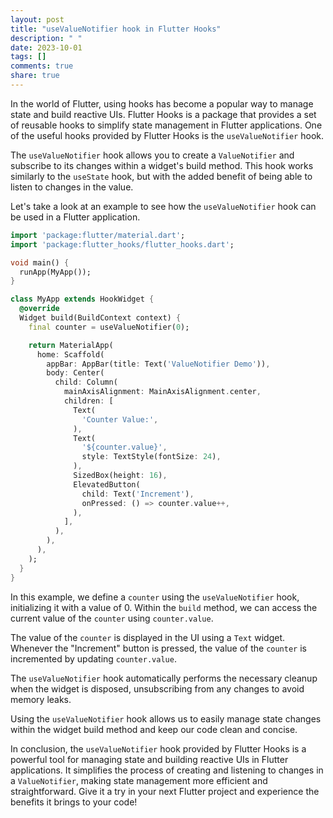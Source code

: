 ```yaml
---
layout: post
title: "useValueNotifier hook in Flutter Hooks"
description: " "
date: 2023-10-01
tags: []
comments: true
share: true
---
```


In the world of Flutter, using hooks has become a popular way to manage state and build reactive UIs. Flutter Hooks is a package that provides a set of reusable hooks to simplify state management in Flutter applications. One of the useful hooks provided by Flutter Hooks is the `useValueNotifier` hook.

The `useValueNotifier` hook allows you to create a `ValueNotifier` and subscribe to its changes within a widget's build method. This hook works similarly to the `useState` hook, but with the added benefit of being able to listen to changes in the value.

Let's take a look at an example to see how the `useValueNotifier` hook can be used in a Flutter application.

```dart
import 'package:flutter/material.dart';
import 'package:flutter_hooks/flutter_hooks.dart';

void main() {
  runApp(MyApp());
}

class MyApp extends HookWidget {
  @override
  Widget build(BuildContext context) {
    final counter = useValueNotifier(0);

    return MaterialApp(
      home: Scaffold(
        appBar: AppBar(title: Text('ValueNotifier Demo')),
        body: Center(
          child: Column(
            mainAxisAlignment: MainAxisAlignment.center,
            children: [
              Text(
                'Counter Value:',
              ),
              Text(
                '${counter.value}',
                style: TextStyle(fontSize: 24),
              ),
              SizedBox(height: 16),
              ElevatedButton(
                child: Text('Increment'),
                onPressed: () => counter.value++,
              ),
            ],
          ),
        ),
      ),
    );
  }
}
```

In this example, we define a `counter` using the `useValueNotifier` hook, initializing it with a value of 0. Within the `build` method, we can access the current value of the `counter` using `counter.value`.

The value of the `counter` is displayed in the UI using a `Text` widget. Whenever the "Increment" button is pressed, the value of the `counter` is incremented by updating `counter.value`.

The `useValueNotifier` hook automatically performs the necessary cleanup when the widget is disposed, unsubscribing from any changes to avoid memory leaks.

Using the `useValueNotifier` hook allows us to easily manage state changes within the widget build method and keep our code clean and concise.

In conclusion, the `useValueNotifier` hook provided by Flutter Hooks is a powerful tool for managing state and building reactive UIs in Flutter applications. It simplifies the process of creating and listening to changes in a `ValueNotifier`, making state management more efficient and straightforward. Give it a try in your next Flutter project and experience the benefits it brings to your code!
